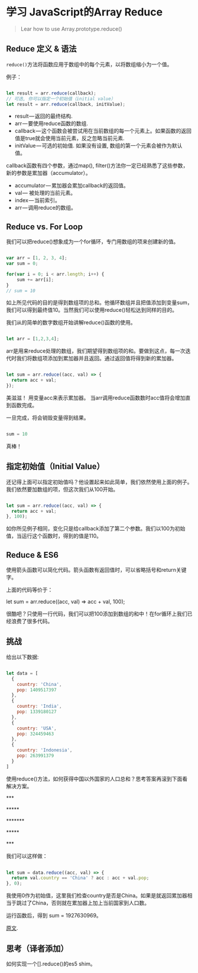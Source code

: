 # 学习 JavaScript的Array Reduce

> Lear how to use Array.prototype.reduce()

## Reduce 定义 & 语法

 `reduce()`方法将函数应用于数组中的每个元素，以将数组缩小为一个值。

 例子：

```javascript

let result = arr.reduce(callback);
// 可选, 你可以指定一个初始值（initial value）
let result = arr.reduce(callback, initValue);

```

 - result — 返回的最终结构.
 - arr — 要使用reduce函数的数组.
 - callback — 这个函数会被尝试用在当前数组的每一个元素上。如果函数的返回值是true就会使用当前元素，反之忽略当前元素.
 - initValue — 可选的初始值. 如果没有设置, 数组的第一个元素会被作为默认值。

 callback函数有四个参数，通过map(), filter()方法你一定已经熟悉了这些参数，新的参数是累加器（accumulator）。
 
 - accumulator — 累加器会累加callback的返回值。
 - val — 被处理的当前元素。
 - index — 当前索引。
 - arr — 调用reduce的数组。

## Reduce vs. For Loop


 我们可以把reduce()想象成为一个for循环，专门用数组的项来创建新的值。

```javascript

var arr = [1, 2, 3, 4];
var sum = 0;

for(var i = 0; i < arr.length; i++) {
    sum += arr[i];
}
// sum = 10

```

 如上所见代码的目的是得到数组项的总和。他循环数组并且把值添加到变量sum，我们可以得到最终值10。当然我们可以使用reduce()轻松达到同样的目的。
 
 我们从的简单的数字数组开始讲解reduce()函数的使用。
 
```javascript

let arr = [1,2,3,4];

```
 arr是用来reduce处理的数组，我们期望得到数组项的和。要做到这点，每一次迭代时我们将数组项添加到累加器并且返回。通过返回值将得到新的累加器。
 
```javascript

let sum = arr.reduce((acc, val) => {
  return acc + val;
});

```
 美滋滋！ 用变量acc来表示累加器。 当arr调用reduce函数数时acc值将会增加直到函数完成。

 一旦完成，将会销毁变量得到结果。

```javascript

sum = 10

```

 真棒！

## 指定初始值（Initial Value）

 还记得上面可以指定初始值吗？他设置起来如此简单，我们依然使用上面的例子。我们依然要加数组的项，但这次我们从100开始。
 
```javascript

let sum = arr.reduce((acc, val) => {
  return acc + val;
}, 100);

```
 如你所见例子相同，变化只是给callback添加了第二个参数。我们以100为初始值，当运行这个函数时，得到的值是110。
 
## Reduce & ES6
 
 使用箭头函数可以简化代码。箭头函数有返回值时，可以省略括号和return关键字。
 
 上面的代码等价于：
 
 let sum = arr.reduce((acc, val) => acc + val, 100);

 很酷吧？只使用一行代码，我们可以把100添加到数组的和中！在for循环上我们已经浪费了很多代码。
 
## 挑战
 
 给出以下数据:
  
```javascript

let data = [
  {
    country: 'China',
    pop: 1409517397
  },
  {
    country: 'India',
    pop: 1339180127
  },
  {
    country: 'USA',
    pop: 324459463
  },
  {
    country: 'Indonesia',
    pop: 263991379
  }
]

```

 使用reduce()方法，如何获得中国以外国家的人口总和？思考答案再滚到下面看解决方案。
 
\***
 
\*****
 
\*******
 
\*****
 
\***

 我们可以这样做：

```javascript 
 
let sum = data.reduce((acc, val) => {
  return val.country == 'China' ? acc : acc + val.pop;
}, 0);

```
 我使用0作为初始值，这里我们检查country是否是China。如果是就返回累加器相当于跳过了China，否则就在累加器上加上当前国家到人口数。
 
 运行函数后，得到 sum = 1927630969。
 
 [原文](https://codeburst.io/learn-understand-javascripts-reduce-function-b2b0406efbdc).
 
## 思考（译者添加）
 
 如何实现一个[].reduce()的es5 shim。